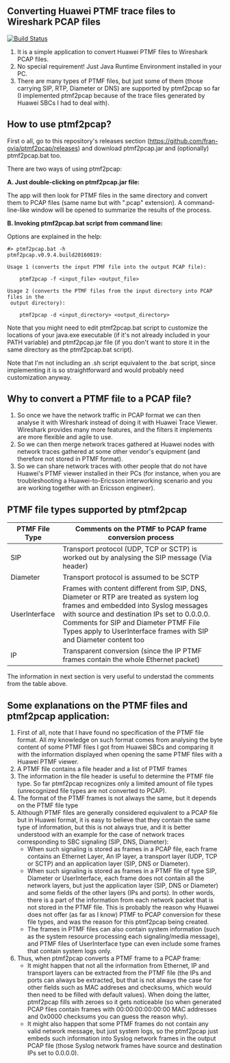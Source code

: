 ## Converting Huawei PTMF trace files to Wireshark PCAP files
[![Build Status](https://travis-ci.org/fran-ovia/ptmf2pcap.svg?branch=master)](https://travis-ci.org/fran-ovia/ptmf2pcap)

1. It is a simple application to convert Huawei PTMF files to Wireshark PCAP files.
2. No special requirement! Just Java Runtime Environment installed in your PC.
3. There are many types of PTMF files, but just some of them (those carrying SIP, RTP, Diameter or DNS) are supported by ptmf2pcap so far (I implemented ptmf2pcap because of the trace files generated by Huawei SBCs I had to deal with).

## How to use ptmf2pcap?

First o all, go to this repository's releases section (https://github.com/fran-ovia/ptmf2pcap/releases) and download ptmf2pcap.jar and (optionally) ptmf2pcap.bat too.

There are two ways of using ptmf2pcap:

**A. Just double-clicking on ptmf2pcap.jar file:**

The app will then look for PTMF files in the same directory and convert them to PCAP files (same name but with ".pcap" extension).
A command-line-like window will be opened to summarize the results of the process.

**B. Invoking ptmf2pcap.bat script from command line:**

Options are explained in the help:

```
#> ptmf2pcap.bat -h
ptmf2pcap.v0.9.4.build20160819:

Usage 1 (converts the input PTMF file into the output PCAP file):

    ptmf2pcap -f <input_file> <output_file>

Usage 2 (converts the PTMF files from the input directory into PCAP files in the
 output directory):

    ptmf2pcap -d <input_directory> <output_directory>
```

Note that you might need to edit ptmf2pcap.bat script to customize the locations of your java.exe executable (if it's not already included in your PATH variable) and ptmf2pcap.jar file (if you don't want to store it in the same directory as the ptmf2pcap.bat script).

Note that I'm not including an .sh script equivalent to the .bat script, since implementing it is so straightforward and would probably need customization anyway.

## Why to convert a PTMF file to a PCAP file?

1. So once we have the network traffic in PCAP format we can then analyse it with Wireshark instead of doing it with Huawei Trace Viewer. Wireshark provides many more features, and the filters it implements are more flexible and agile to use.
2. So we can then merge network traces gathered at Huawei nodes with network traces gathered at some other vendor's equipment (and therefore not stored in PTMF format).
3. So we can share network traces with other people that do not have Huawei's PTMF viewer installed in their PCs (for instance, when you are troubleshooting a Huawei-to-Ericsson interworking scenario and you are working together with an Ericsson engineer).

## PTMF file types supported by ptmf2pcap

| PTMF File Type | Comments on the PTMF to PCAP frame conversion process |
| -------------  |-------------|
| SIP            | Transport protocol (UDP, TCP or SCTP) is worked out by analysing the SIP message (Via header) |
| Diameter       | Transport protocol is assumed to be SCTP |
| UserInterface  | Frames with content different from SIP, DNS, Diameter or RTP are treated as system log frames and embedded into Syslog messages with source and destination IPs set to 0.0.0.0. Comments for SIP and Diameter PTMF File Types apply to UserInterface frames with SIP and Diameter content too |
| IP             | Transparent conversion (since the IP PTMF frames contain the whole Ethernet packet) |

The information in next section is very useful to understad the comments from the table above.

## Some explanations on the PTMF files and ptmf2pcap application:

1. First of all, note that I have found no specification of the PTMF file format. All my knowledge on such format comes from analysing the byte content of some PTMF files I got from Huawei SBCs and comparing it with the information displayed when opening the same PTMF files with a Huawei PTMF viewer.
2. A PTMF file contains a file header and a list of PTMF frames
3. The information in the file header is useful to determine the PTMF file type. So far ptmf2pcap recognizes only a limited amount of file types (unrecognized file types are not converted to PCAP).
4. The format of the PTMF frames is not always the same, but it depends on the PTMF file type
5. Although PTMF files are generally considered equivalent to a PCAP file but in Huawei format, it is easy to believe that they contain the same type of information, but this is not always true, and it is better understood with an example for the case of network traces corresponding to SBC signaling (SIP, DNS, Diameter):
   * When such signaling is stored as frames in a PCAP file, each frame contains an Ethernet Layer, An IP layer, a transport layer (UDP, TCP or SCTP) and an application layer (SIP, DNS or Diameter).
   * When such signaling is stored as frames in a PTMF file of type SIP, Diameter or UserInterface, each frame does not contain all the network layers, but just the application layer (SIP, DNS or Diameter) and some fields of the other layers (IPs and ports). In other words, there is a part of the information from each network packet that is not stored in the PTMF file. This is probably the reason why Huawei does not offer (as far as I know) PTMF to PCAP conversion for these file types, and was the reason for this ptmf2pcap being created.
   * The frames in PTMF files can also contain system information (such as the system resource processing each signaling/media message), and PTMF files of UserInterface type can even include some frames that contain system logs only.
6. Thus, when ptmf2pcap converts a PTMF frame to a PCAP frame:
   * It might happen that not all the information from Ethernet, IP and transport layers can be extracted from the PTMF file (the IPs and ports can always be extracted, but that is not always the case for other fields such as MAC addreses and checksums, which would then need to be filled with default values). When doing the latter, ptmf2pcap fills with zeroes so it gets noticeable (so when generated PCAP files contain frames with 00:00:00:00:00:00 MAC addresses and 0x0000 checksums you can guess the reason why).
   * It might also happen that some PTMF frames do not contain any valid network message, but just system logs, so the ptmf2pcap just embeds such information into Syslog network frames in the output PCAP file (those Syslog network frames have source and destination IPs set to 0.0.0.0).
